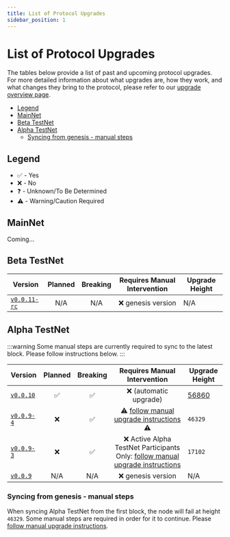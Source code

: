 ```yaml
---
title: List of Protocol Upgrades
sidebar_position: 1
---
```


# List of Protocol Upgrades <!-- omit in toc -->

The tables below provide a list of past and upcoming protocol upgrades. For more detailed information about what upgrades are, how they work, and what changes they bring to the protocol, please refer to our [upgrade overview page](./protocol_upgrades.md).

- [Legend](#legend)
- [MainNet](#mainnet)
- [Beta TestNet](#beta-testnet)
- [Alpha TestNet](#alpha-testnet)
  - [Syncing from genesis - manual steps](#syncing-from-genesis---manual-steps)

## Legend

- ✅ - Yes
- ❌ - No
- ❓ - Unknown/To Be Determined
- ⚠️ - Warning/Caution Required

## MainNet
Coming...

## Beta TestNet

| Version                                                                          | Planned | Breaking | Requires Manual Intervention | Upgrade Height |
| -------------------------------------------------------------------------------- | :-----: | :------: | :--------------------------: | -------------- |
| [`v0.0.11-rc`](https://github.com/pokt-network/poktroll/releases/tag/v0.0.11-rc) |   N/A   |   N/A    |      ❌ genesis version       | N/A            |

## Alpha TestNet
:::warning
Some manual steps are currently required to sync to the latest block. Please follow instructions below.
:::

<!-- DEVELOPER: if important information about the release is changing (e.g. upgrade height is changed) - make sure to update the information in GitHub release as well. -->

| Version                                                                      | Planned | Breaking |                                                          Requires Manual Intervention                                                          | Upgrade Height                                                                                                                   |
| ---------------------------------------------------------------------------- | :-----: | :------: | :--------------------------------------------------------------------------------------------------------------------------------------------: | -------------------------------------------------------------------------------------------------------------------------------- |
| [`v0.0.10`](https://github.com/pokt-network/poktroll/releases/tag/v0.0.10)   |    ✅    |    ✅     |                                                             ❌ (automatic upgrade)                                                              | [56860](https://shannon.alpha.testnet.pokt.network/poktroll/tx/4E201E5C397AB881F417266154C907D38404BE00BE9A443DE28E44A2B09C5CFB) |
| [`v0.0.9-4`](https://github.com/pokt-network/poktroll/releases/tag/v0.0.9-4) |    ❌    |    ✅     |                    ⚠️ [follow manual upgrade instructions](https://github.com/pokt-network/poktroll/releases/tag/v0.0.9-4) ⚠️                    | `46329`                                                                                                                          |
| [`v0.0.9-3`](https://github.com/pokt-network/poktroll/releases/tag/v0.0.9-3) |    ❌    |    ✅     | ❌ Active Alpha TestNet Participants Only: [follow manual upgrade instructions](https://github.com/pokt-network/poktroll/releases/tag/v0.0.9-3) | `17102`                                                                                                                          |
| [`v0.0.9`](https://github.com/pokt-network/poktroll/releases/tag/v0.0.9)     |   N/A   |   N/A    |                                                               ❌ genesis version                                                                | N/A                                                                                                                              |

### Syncing from genesis - manual steps
<!-- TODO(@okdas): when the next cosmovisor version released with `https://github.com/cosmos/cosmos-sdk/pull/21790` included - provide automated solution (csv file + pre-downloaded binaries) that will add hot-fixes automatically, allowing to sync from block #1 without any intervention -->

When syncing Alpha TestNet from the first block, the node will fail at height `46329`. Some manual steps are required in order for it to continue. Please [follow manual upgrade instructions](https://github.com/pokt-network/poktroll/releases/tag/v0.0.9-4).
